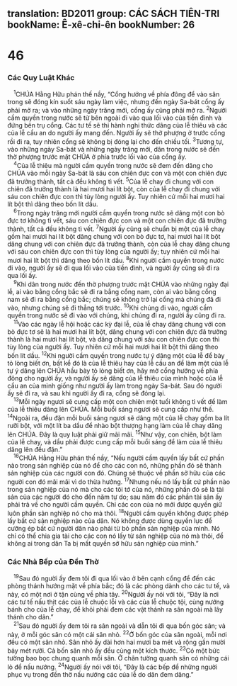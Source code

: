 translation: BD2011
group: CÁC SÁCH TIÊN-TRI
bookName: Ê-xê-chi-ên 
bookNumber: 26
-------

<div class="title"><h1>46</h1><h3>Các Quy Luật Khác</h3></div>
<span class="verse exe_46_1"> <sup>1</sup>CHÚA Hằng Hữu phán thế nầy, “Cổng hướng về phía đông để vào sân trong sẽ đóng kín suốt sáu ngày làm việc, nhưng đến ngày Sa-bát cổng ấy phải mở ra; và vào những ngày trăng mới, cổng ấy cũng phải mở ra. </span>
<span class="verse exe_46_2"><sup>2</sup>Người cầm quyền trong nước sẽ từ bên ngoài đi vào qua lối vào của tiền đình và đứng bên trụ cổng. Các tư tế sẽ thi hành nghi thức dâng của lễ thiêu và các của lễ cầu an do người ấy mang đến. Người ấy sẽ thờ phượng ở trước cổng rồi đi ra, tuy nhiên cổng sẽ không bị đóng lại cho đến chiều tối. </span>
<span class="verse exe_46_3"><sup>3</sup>Tương tự, vào những ngày Sa-bát và những ngày trăng mới, dân trong nước sẽ đến thờ phượng trước mặt CHÚA ở phía trước lối vào của cổng ấy.<br/></span>
<span class="verse exe_46_4"> <sup>4</sup>Của lễ thiêu mà người cầm quyền trong nước sẽ đem đến dâng cho CHÚA vào mỗi ngày Sa-bát là sáu con chiên đực con và một con chiên đực đã trưởng thành, tất cả đều không tì vết. </span>
<span class="verse exe_46_5"><sup>5</sup>Của lễ chay đi chung với con chiên đã trưởng thành là hai mươi hai lít bột, còn của lễ chay đi chung với sáu con chiên đực con thì tùy lòng người ấy. Tuy nhiên cứ mỗi hai mươi hai lít bột thì dâng theo bốn lít dầu.<br/></span>
<span class="verse exe_46_6"> <sup>6</sup>Trong ngày trăng mới người cầm quyền trong nước sẽ dâng một con bò đực tơ không tì vết, sáu con chiên đực con và một con chiên đực đã trưởng thành, tất cả đều không tì vết. </span>
<span class="verse exe_46_7"><sup>7</sup>Người ấy cũng sẽ chuẩn bị một của lễ chay gồm hai mươi hai lít bột dâng chung với con bò đực tơ, hai mươi hai lít bột dâng chung với con chiên đực đã trưởng thành, còn của lễ chay dâng chung với sáu con chiên đực con thì tùy lòng của người ấy; tuy nhiên cứ mỗi hai mươi hai lít bột thì dâng theo bốn lít dầu. </span>
<span class="verse exe_46_8"><sup>8</sup>Khi người cầm quyền trong nước đi vào, người ấy sẽ đi qua lối vào của tiền đình, và người ấy cũng sẽ đi ra qua lối ấy.<br/></span>
<span class="verse exe_46_9"> <sup>9</sup>Khi dân trong nước đến thờ phượng trước mặt CHÚA vào những ngày đại lễ, ai vào bằng cổng bắc sẽ đi ra bằng cổng nam, còn ai vào bằng cổng nam sẽ đi ra bằng cổng bắc; chúng sẽ không trở lại cổng mà chúng đã đi vào, nhưng chúng sẽ đi thẳng tới trước. </span>
<span class="verse exe_46_10"><sup>10</sup>Khi chúng đi vào, người cầm quyền trong nước sẽ đi vào với chúng, khi chúng đi ra, người ấy cũng đi ra.<br/></span>
<span class="verse exe_46_11"> <sup>11</sup>Vào các ngày lễ hội hoặc các kỳ đại lễ, của lễ chay dâng chung với con bò đực tơ sẽ là hai mươi hai lít bột, dâng chung với con chiên đực đã trưởng thành là hai mươi hai lít bột, và dâng chung với sáu con chiên đực con thì tùy lòng của người ấy. Tuy nhiên cứ mỗi hai mươi hai lít bột thì dâng theo bốn lít dầu. </span>
<span class="verse exe_46_12"><sup>12</sup>Khi người cầm quyền trong nước tự ý dâng một của lễ để bày tỏ lòng biết ơn, bất kể đó là của lễ thiêu hay của lễ cầu an để làm một của lễ tự ý dâng lên CHÚA hầu bày tỏ lòng biết ơn, hãy mở cổng hướng về phía đông cho người ấy, và người ấy sẽ dâng của lễ thiêu của mình hoặc của lễ cầu an của mình giống như người ấy làm trong ngày Sa-bát. Sau đó người ấy sẽ đi ra, và sau khi người ấy đi ra, cổng sẽ đóng lại.<br/></span>
<span class="verse exe_46_13"> <sup>13</sup>Mỗi ngày ngươi sẽ cung cấp một con chiên một tuổi không tì vết để làm của lễ thiêu dâng lên CHÚA. Mỗi buổi sáng ngươi sẽ cung cấp như thế. </span>
<span class="verse exe_46_14"><sup>14</sup>Ngoài ra, đều đặn mỗi buổi sáng ngươi sẽ dâng một của lễ chay gồm ba lít rưỡi bột, với một lít ba dầu để nhào bột thượng hạng làm của lễ chay dâng lên CHÚA. Ðây là quy luật phải giữ mãi mãi. </span>
<span class="verse exe_46_15"><sup>15</sup>Như vậy, con chiên, bột làm của lễ chay, và dầu phải được cung cấp mỗi buổi sáng để làm của lễ thiêu dâng lên đều đặn.”<br/></span>
<span class="verse exe_46_16"> <sup>16</sup>CHÚA Hằng Hữu phán thế nầy, “Nếu người cầm quyền lấy bất cứ phần nào trong sản nghiệp của nó để cho các con nó, những phần đó sẽ thành sản nghiệp của các người con đó. Chúng sẽ thuộc về phần sở hữu của các người con đó mãi mãi vì do thừa hưởng. </span>
<span class="verse exe_46_17"><sup>17</sup>Nhưng nếu nó lấy bất cứ phần nào trong sản nghiệp của nó mà cho các tôi tớ của nó, những phần đó sẽ là tài sản của các người đó cho đến năm tự do; sau năm đó các phần tài sản ấy phải trả về cho người cầm quyền. Chỉ các con của nó mới được quyền giữ luôn phần sản nghiệp nó cho mà thôi. </span>
<span class="verse exe_46_18"><sup>18</sup>Người cầm quyền không được phép lấy bất cứ sản nghiệp nào của dân. Nó không được dùng quyền lực để cưỡng ép bất cứ người dân nào phải từ bỏ phần sản nghiệp của mình. Nó chỉ có thể chia gia tài cho các con nó lấy từ sản nghiệp của nó mà thôi, để không ai trong dân Ta bị mất quyền sở hữu sản nghiệp của mình.”<br/></span>
<div class="title"><h3>Các Nhà Bếp của Ðền Thờ</h3></div>
<span class="verse exe_46_19"> <sup>19</sup>Sau đó người ấy đem tôi đi qua lối vào ở bên cạnh cổng để đến các phòng thánh hướng mặt về phía bắc; đó là các phòng dành cho các tư tế, và này, có một nơi ở tận cùng về phía tây. </span>
<span class="verse exe_46_20"><sup>20</sup>Người ấy nói với tôi, “Ðây là nơi các tư tế nấu thịt các của lễ chuộc lỗi và các của lễ chuộc tội, cùng nướng bánh cho của lễ chay, để khỏi phải đem các vật thánh ra sân ngoài mà lây thánh cho dân.”<br/></span>
<span class="verse exe_46_21"> <sup>21</sup>Sau đó người ấy đem tôi ra sân ngoài và dẫn tôi đi qua bốn góc sân; và này, ở mỗi góc sân có một cái sân nhỏ. </span>
<span class="verse exe_46_22"><sup>22</sup>Ở bốn góc của sân ngoài, mỗi nơi đều có một sân nhỏ. Sân nhỏ ấy dài hơn hai mươi ba mét và rộng gần mười bảy mét rưỡi. Cả bốn sân nhỏ ấy đều cùng một kích thước. </span>
<span class="verse exe_46_23"><sup>23</sup>Có một bức tường bao bọc chung quanh mỗi sân. Ở chân tường quanh sân có những cái lò để nấu nướng. </span>
<span class="verse exe_46_24"><sup>24</sup>Người ấy nói với tôi, “Ðây là các bếp để những người phục vụ trong đền thờ nấu nướng các của lễ do dân đem dâng.”<br/></span>
